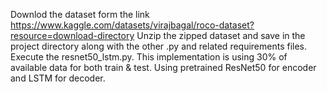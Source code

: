 Downlod the dataset form the link https://www.kaggle.com/datasets/virajbagal/roco-dataset?resource=download-directory
Unzip the zipped dataset and save in the project directory along with the other .py and related requirements files.
Execute the resnet50_lstm.py. This implementation is using 30% of available data for both train & test. Using pretrained ResNet50 for encoder and LSTM for decoder. 

